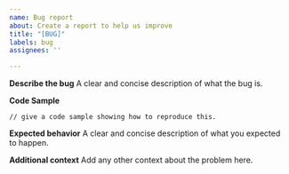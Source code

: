 ```yaml
---
name: Bug report
about: Create a report to help us improve
title: "[BUG]"
labels: bug
assignees: ''

---
```


**Describe the bug**
A clear and concise description of what the bug is.

**Code Sample**
```
// give a code sample showing how to reproduce this.
```

**Expected behavior**
A clear and concise description of what you expected to happen.

**Additional context**
Add any other context about the problem here.
